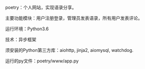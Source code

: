 poetry：个人网站，实现语录分享。

主要功能模块：用户注册登录，管理员发表语录，所有用户发表评论。

运行环境：Python3.6

技术：异步框架

须安装的Python第三方库：aiohttp, jinja2, aiomysql, watchdog.

运行的py文件：poetry/www/app.py
